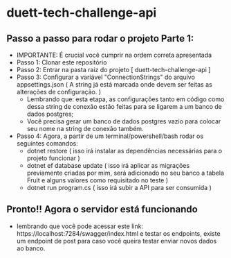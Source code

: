 # duett-tech-challenge-api

## Passo a passo para rodar o projeto Parte 1:
- IMPORTANTE: É crucial você cumprir na ordem correta apresentada
- Passo 1: Clonar este repositório
- Passo 2: Entrar na pasta raiz do projeto [ duett-tech-challenge-api ]
- Passo 3: Configurar a variável "ConnectionStrings" do arquivo appsettings.json ( A string já está marcada onde devem ser feitas as alterações de configuração. )
    - Lembrando que: esta etapa, as configurações tanto em código como dessa string de conexão estão feitas para se ligarem a um banco de dados postgres;
    - Você precisa gerar um banco de dados postgres vazio para colocar seu nome na string de conexão também.
- Passo 4: Agora, a partir de um terminal/powershell/bash rodar os seguintes comandos:
    - dotnet restore ( isso irá instalar as dependências necessárias para o projeto funcionar )
    - dotnet ef database update ( isso irá aplicar as migrações previamente criadas por mim, será adicionado no seu banco a tabela Fruit e alguns valores como requisitado no teste )
    - dotnet run program.cs ( isso irá subir a API para ser consumida )

## Pronto!! Agora o servidor está funcionando
* lembrando que você pode acessar este link: https://localhost:7284/swagger/index.html e testar os endpoints, existe um endpoint de post para caso você queira testar enviar novos dados ao banco.